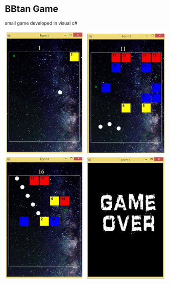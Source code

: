 
# BBtan Game

small game developed in visual c#

![Image of Execcution Results 1](https://github.com/yuhsuan18/BBtan-Game-Project/blob/main/pic1.png)
![Image of Execcution Results 2](https://github.com/yuhsuan18/BBtan-Game-Project/blob/main/pic2.png)


